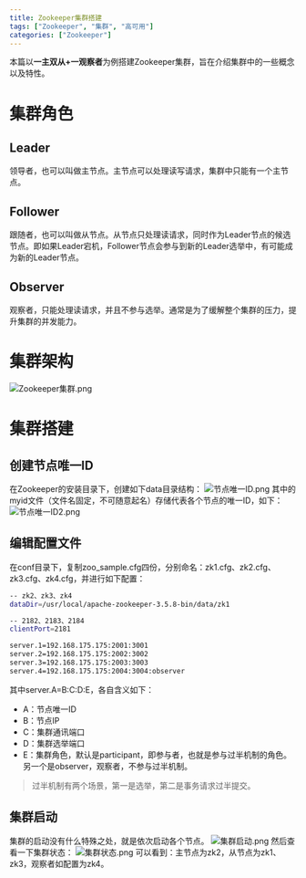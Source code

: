 ```yaml
---
title: Zookeeper集群搭建
tags: ["Zookeeper", "集群", "高可用"]
categories: ["Zookeeper"]
---
```

本篇以**一主双从+一观察者**为例搭建Zookeeper集群，旨在介绍集群中的一些概念以及特性。
# 集群角色
## Leader
领导者，也可以叫做主节点。主节点可以处理读写请求，集群中只能有一个主节点。
## Follower
跟随者，也可以叫做从节点。从节点只处理读请求，同时作为Leader节点的候选节点。即如果Leader宕机，Follower节点会参与到新的Leader选举中，有可能成为新的Leader节点。
## Observer
观察者，只能处理读请求，并且不参与选举。通常是为了缓解整个集群的压力，提升集群的并发能力。

<!-- more -->

# 集群架构
![Zookeeper集群.png](Zookeeper集群.png)
# 集群搭建
## 创建节点唯一ID
在Zookeeper的安装目录下，创建如下data目录结构：
![节点唯一ID.png](节点唯一ID.png)
其中的myid文件（文件名固定，不可随意起名）存储代表各个节点的唯一ID，如下：
![节点唯一ID2.png](节点唯一ID2.png)
## 编辑配置文件
在conf目录下，复制zoo_sample.cfg四份，分别命名：zk1.cfg、zk2.cfg、zk3.cfg、zk4.cfg，并进行如下配置：
```bash
-- zk2、zk3、zk4
dataDir=/usr/local/apache-zookeeper-3.5.8-bin/data/zk1

-- 2182、2183、2184
clientPort=2181

server.1=192.168.175.175:2001:3001
server.2=192.168.175.175:2002:3002
server.3=192.168.175.175:2003:3003
server.4=192.168.175.175:2004:3004:observer
```
其中server.A=B:C:D:E，各自含义如下：
* A：节点唯一ID
* B：节点IP
* C：集群通讯端口
* D：集群选举端口
* E：集群角色，默认是participant，即参与者，也就是参与过半机制的角色。另一个是observer，观察者，不参与过半机制。

> 过半机制有两个场景，第一是选举，第二是事务请求过半提交。

## 集群启动
集群的启动没有什么特殊之处，就是依次启动各个节点。
![集群启动.png](集群启动.png)
然后查看一下集群状态：
![集群状态.png](集群状态.png)
可以看到：主节点为zk2，从节点为zk1、zk3，观察者如配置为zk4。




















